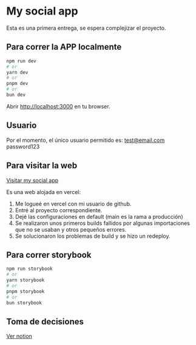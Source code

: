 # My social app

Esta es una primera entrega, se espera complejizar el proyecto.

## Para correr la APP localmente

```bash
npm run dev
# or
yarn dev
# or
pnpm dev
# or
bun dev
```

Abrir [http://localhost:3000](http://localhost:3000) en tu browser.

## Usuario

Por el momento, el único usuario permitido es:
test@email.com
password123

## Para visitar la web

[Visitar my social app](https://my-social-app-nine.vercel.app/)

Es una web alojada en vercel:
1. Me logueé en vercel con mi usuario de github.
2. Entré al proyecto correspondiente.
3. Dejé las configuraciones en default (main es la rama a producción)
4. Se realizaron unos primeros builds fallidos por algunas importaciones que no se usaban y otros pequeños errores.
5. Se solucionaron los problemas de build y se hizo un redeploy.

## Para correr storybook

```bash
npm run storybook
# or
yarn storybook
# or
pnpm storybook
# or
bun storybook
```

## Toma de decisiones
[Ver notion](https://juniper-confidence-15e.notion.site/Next-js-Challenge-T-cnico-Challenge-Web-App-Red-Social-B-sica-19e5eb93fe17805b8a7aff5b54833e63)
